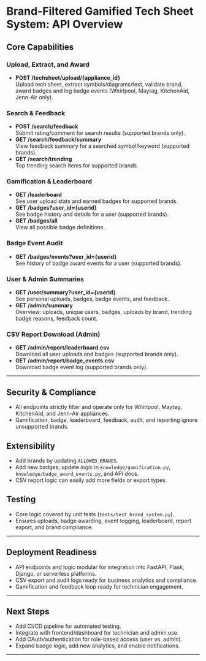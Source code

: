 # Brand-Filtered Gamified Tech Sheet System: API Overview

## Core Capabilities

### Upload, Extract, and Award
- **POST /techsheet/upload/{appliance_id}**  
  Upload tech sheet, extract symbols/diagrams/text, validate brand, award badges and log badge events (Whirlpool, Maytag, KitchenAid, Jenn-Air only).

### Search & Feedback
- **POST /search/feedback**  
  Submit rating/comment for search results (supported brands only).
- **GET /search/feedback/summary**  
  View feedback summary for a searched symbol/keyword (supported brands).
- **GET /search/trending**  
  Top trending search items for supported brands.

### Gamification & Leaderboard
- **GET /leaderboard**  
  See user upload stats and earned badges for supported brands.
- **GET /badges?user_id={userid}**  
  See badge history and details for a user (supported brands).
- **GET /badges/all**  
  View all possible badge definitions.

### Badge Event Audit
- **GET /badges/events?user_id={userid}**  
  See history of badge award events for a user (supported brands).

### User & Admin Summaries
- **GET /user/summary?user_id={userid}**  
  See personal uploads, badges, badge events, and feedback.
- **GET /admin/summary**  
  Overview: uploads, unique users, badges, uploads by brand, trending badge reasons, feedback count.

### CSV Report Download (Admin)
- **GET /admin/report/leaderboard.csv**  
  Download all user uploads and badges (supported brands only).
- **GET /admin/report/badge_events.csv**  
  Download badge event log (supported brands only).

---

## Security & Compliance

- All endpoints strictly filter and operate only for Whirlpool, Maytag, KitchenAid, and Jenn-Air appliances.
- Gamification, badge, leaderboard, feedback, audit, and reporting ignore unsupported brands.

## Extensibility

- Add brands by updating `ALLOWED_BRANDS`.
- Add new badges; update logic in `knowledge/gamification.py`, `knowledge/badge_award_events.py`, and API docs.
- CSV report logic can easily add more fields or export types.

## Testing

- Core logic covered by unit tests (`tests/test_brand_system.py`).
- Ensures uploads, badge awarding, event logging, leaderboard, report export, and brand compliance.

---

## Deployment Readiness

- API endpoints and logic modular for integration into FastAPI, Flask, Django, or serverless platforms.
- CSV export and audit logs ready for business analytics and compliance.
- Gamification and feedback loop ready for technician engagement.

---

## Next Steps

- Add CI/CD pipeline for automated testing.
- Integrate with frontend/dashboard for technician and admin use.
- Add OAuth/authentication for role-based access (user vs. admin).
- Expand badge logic, add new analytics, and enable notifications.

---